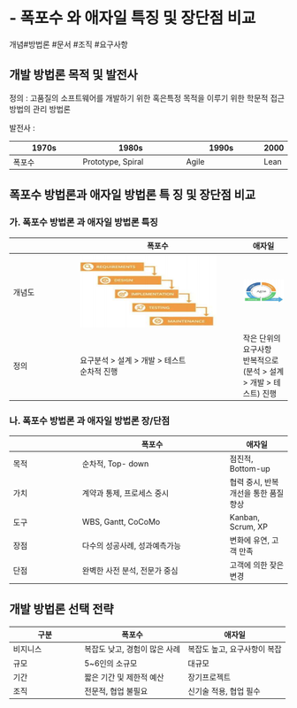 # - 폭포수 와 애자일 특징 및 장단점 비교

개념#방법론 #문서 #조직 #요구사항



## 개발 방법론 목적 및 발전사

정의 :  고품질의 소프트웨어를 개발하기 위한 혹은특정 목적을 이루기 위한 학문적 접근 방법의 관리 방법론

발전사 :

<table><thead><tr><th width="143">1970s</th><th width="221">1980s</th><th width="164">1990s</th><th>2000</th></tr></thead><tbody><tr><td>폭포수</td><td>Prototype, Spiral</td><td>Agile</td><td>Lean</td></tr></tbody></table>

## 폭포수 방법론과 애자일 방법론 특 징 및 장단점 비교

### 가. 폭포수 방법론 과  애자일 방법론  특징

<table><thead><tr><th width="107"></th><th width="281">폭포수</th><th>애자일</th></tr></thead><tbody><tr><td>개념도</td><td><img src="../../../.gitbook/assets/image (7) (1) (1).png" alt="" data-size="original"></td><td><img src="../../../.gitbook/assets/image (8) (1) (1).png" alt="" data-size="original"></td></tr><tr><td>정의</td><td>요구분석 > 설계 > 개발 > 테스트<br>순차적 진행</td><td>작은 단위의 요구사항<br>반복적으로 (분석 > 설계 > 개발 > 테스트) 진행</td></tr></tbody></table>

### 나. 폭포수 방법론 과  애자일 방법론  장/단점

<table><thead><tr><th width="111"></th><th width="253">폭포수</th><th>애자일</th></tr></thead><tbody><tr><td>목적</td><td>순차적, Top- down</td><td>점진적,  Bottom-up</td></tr><tr><td>가치</td><td>계약과 통제, 프로세스 중시</td><td>협력 중시, 반복 개선을 통한 품질 향상</td></tr><tr><td>도구</td><td>WBS, Gantt, CoCoMo</td><td>Kanban, Scrum, XP</td></tr><tr><td>장점</td><td>다수의 성공사례, 성과예측가능</td><td>변화에 유연, 고객 만족</td></tr><tr><td>단점</td><td>완벽한 사전 분석, 전문가 중심</td><td>고객에 의한 잦은 변경</td></tr></tbody></table>

## 개발 방법론 선택 전략

<table><thead><tr><th width="115">구분</th><th>폭포수</th><th>애자일</th></tr></thead><tbody><tr><td>비지니스</td><td>복잡도 낮고, 경험이 많은 사례</td><td>복잡도 높고, 요구사항이 복잡</td></tr><tr><td>규모</td><td>5~6인의 소규모</td><td>대규모</td></tr><tr><td>기간</td><td>짧은 기간 및 제한적 예산</td><td>장기프로젝트</td></tr><tr><td>조직</td><td>전문적, 협업 불필요</td><td>신기술 적용, 협업 필수</td></tr></tbody></table>



